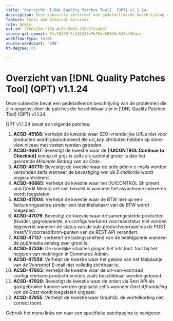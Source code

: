 ```yaml
---
title: 'Overzicht: [!DNL Quality Patches Tool]  (QPT) v1.1.24'
description: Deze subsectie verstrekt een gedetailleerde beschrijving van de kwesties die door de flarden beschikbaar in  [!DNL Quality Patches Tool]  (QPT) v1.1.24 worden bevestigd.
feature: Tools and External Services
role: Admin
exl-id: 7f88a28b-f166-4c5b-8d69-239c57cc4001
source-git-commit: 81c78439f7c243437b7b76dc80560c847af95ace
workflow-type: tm+mt
source-wordcount: '288'
ht-degree: 0%

---
```


# Overzicht van [!DNL Quality Patches Tool] (QPT) v1.1.24

Deze subsectie bevat een gedetailleerde beschrijving van de problemen die zijn opgelost door de patches die beschikbaar zijn in [!DNL Quality Patches Tool] (QPT) v1.1.24.

QPT v1.1.24 bevat de volgende patches:

1. **ACSD-45168**: Verhelpt de kwestie waar SEO-vriendelijke URLs niet voor producten wordt geproduceerd die *url_key* attributen hebben op store-view niveau met voeten worden getreden.
1. **ACSD-46617**: Bevestigt de kwestie waar de **[!UICONTROL Continue to Checkout]** knoop uit grijs is zelfs als subtotal groter is dan het gevormde *Minimale Bedrag van de Orde*.
1. **ACSD-46770**: Bevestigt de kwestie waar de orde admin e-mails worden verzonden zelfs wanneer de *bevestiging van de E-mailorde* wordt ongecontroleerd.
1. **ACSD-46865**: Verhelpt de kwestie waar het [!UICONTROL Shipment and Credit Memo] net niet bevolkt is wanneer het asynchrone indexeren wordt toegelaten.
1. **ACSD-47004**: Verhelpt de kwestie waar de BTW niet op een factureringsadres zonder een identiteitskaart van de BTW wordt toegepast.
1. **ACSD-47079**: Bevestigt de kwestie waar de samengestelde producten (bundel, gegroepeerde, en configureerbare) voorraadstatus niet worden bijgewerkt wanneer de status van de sub-productvoorraad via de POST /rest/V1/voorraad/bron-punten van de REST API verandert.
1. **ACSD-47137**: verbetert de ladingssnelheid van de beeldgalerie wanneer de pub/media omslag zeer groot is.
1. **ACSD-47336**: De moeilijke situaties *gingen het Iets fout.* fout bij het negeren van meldingen in Commerce Admin.
1. **ACSD-47559**: Verhelpt de kwestie waar het gebied van het Malplaatje van de Voorproef E-mail niet volledig zichtbaar is.
1. **ACSD-47803**: Verhelpt de kwestie waar de uit-van-voorraad configureerbare productmonsters zoals beschikbaar worden getoond.
1. **ACSD-47920**: Bevestigt de kwestie waar de orden via Rest API als gastgebruiker kunnen worden geplaatst zelfs wanneer *Gast Afhandeling van de Gast* wordt toegelaten uitgezet.
1. **ACSD-47955**: Verhelpt de kwestie waar GraphQL de wortelkorting niet correct toont.

Gebruik het menu links om naar een specifieke patchpagina te navigeren.
